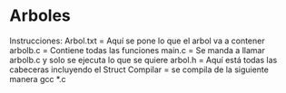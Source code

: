 Arboles
=======

Instrucciones:
  Arbol.txt = Aquí se pone lo que el arbol va a contener
  arbolb.c = Contiene todas las funciones
  main.c = Se manda a llamar arbolb.c y solo se ejecuta lo que se quiere
  arbol.h = Aquí está todas las cabeceras incluyendo el Struct
  Compilar = se compila de la siguiente manera
    gcc *.c